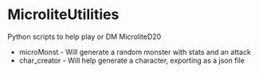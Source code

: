 # MicroliteUtilities
Python scripts to help play or DM MicroliteD20

- microMonst - Will generate a random monster with stats and an attack
- char_creator - Will help generate a character, exporting as a json file
